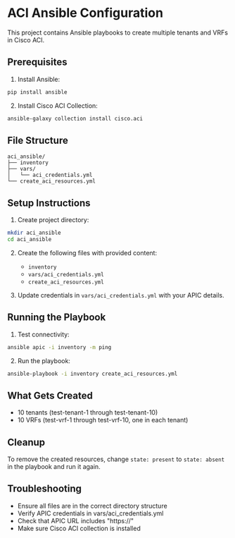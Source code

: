 # ACI Ansible Configuration

This project contains Ansible playbooks to create multiple tenants and VRFs in Cisco ACI.

## Prerequisites

1. Install Ansible:
```bash
pip install ansible
```

2. Install Cisco ACI Collection:
```bash
ansible-galaxy collection install cisco.aci
```

## File Structure
```
aci_ansible/
├── inventory
├── vars/
│   └── aci_credentials.yml
└── create_aci_resources.yml
```

## Setup Instructions

1. Create project directory:
```bash
mkdir aci_ansible
cd aci_ansible
```

2. Create the following files with provided content:
   - `inventory`
   - `vars/aci_credentials.yml`
   - `create_aci_resources.yml`

3. Update credentials in `vars/aci_credentials.yml` with your APIC details.

## Running the Playbook

1. Test connectivity:
```bash
ansible apic -i inventory -m ping
```

2. Run the playbook:
```bash
ansible-playbook -i inventory create_aci_resources.yml
```

## What Gets Created
- 10 tenants (test-tenant-1 through test-tenant-10)
- 10 VRFs (test-vrf-1 through test-vrf-10, one in each tenant)

## Cleanup

To remove the created resources, change `state: present` to `state: absent` in the playbook and run it again.

## Troubleshooting
- Ensure all files are in the correct directory structure
- Verify APIC credentials in vars/aci_credentials.yml
- Check that APIC URL includes "https://"
- Make sure Cisco ACI collection is installed